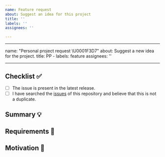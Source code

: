 ```yaml
---
name: Feature request
about: Suggest an idea for this project
title: ''
labels: ''
assignees: ''

---
```


---
name: "Personal project request \U0001F3D7️"
about: Suggest a new idea for the project.
title: PP -
labels: feature
assignees: ''

---

<!-- Provide a general summary of the feature in the Title above -->

## Checklist ✅

<!--
  Thank you very much for contributing to Kaizen by creating an issue!
  To avoid duplicate issues we ask you to check off the following list.
-->

<!-- Checked checkbox should look like this: [x] -->

- [ ] The issue is present in the latest release.
- [ ] I have searched the [issues](https://github.com/Sphinx-Society/kaizen-web-client/issues) of this repository and believe that this is not a duplicate.

## Summary 💡

<!-- Describe how it should work. -->

## Requirements 🌈

<!-- Provide a description of the requirements the feature should accomplish. -->

## Motivation 🔦

<!-- What are you trying to accomplish? How has the lack of this feature affected you? -->
